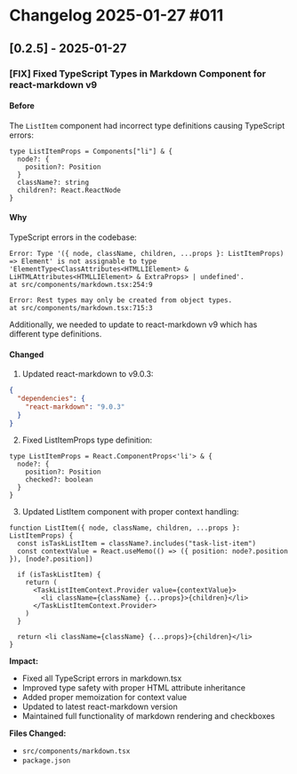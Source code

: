 # Changelog 2025-01-27 #011

## [0.2.5] - 2025-01-27

### [FIX] Fixed TypeScript Types in Markdown Component for react-markdown v9

#### Before
The `ListItem` component had incorrect type definitions causing TypeScript errors:

```typescript:src/components/markdown.tsx:52-57
type ListItemProps = Components["li"] & {
  node?: {
    position?: Position
  }
  className?: string
  children?: React.ReactNode
}
```

#### Why
TypeScript errors in the codebase:
```
Error: Type '({ node, className, children, ...props }: ListItemProps) => Element' is not assignable to type 'ElementType<ClassAttributes<HTMLLIElement> & LiHTMLAttributes<HTMLLIElement> & ExtraProps> | undefined'.
at src/components/markdown.tsx:254:9

Error: Rest types may only be created from object types.
at src/components/markdown.tsx:715:3
```

Additionally, we needed to update to react-markdown v9 which has different type definitions.

#### Changed
1. Updated react-markdown to v9.0.3:
```json:package.json
{
  "dependencies": {
    "react-markdown": "9.0.3"
  }
}
```

2. Fixed ListItemProps type definition:
```typescript:src/components/markdown.tsx:52-57
type ListItemProps = React.ComponentProps<'li'> & {
  node?: {
    position?: Position
    checked?: boolean
  }
}
```

3. Updated ListItem component with proper context handling:
```typescript:src/components/markdown.tsx:715-725
function ListItem({ node, className, children, ...props }: ListItemProps) {
  const isTaskListItem = className?.includes("task-list-item")
  const contextValue = React.useMemo(() => ({ position: node?.position }), [node?.position])

  if (isTaskListItem) {
    return (
      <TaskListItemContext.Provider value={contextValue}>
        <li className={className} {...props}>{children}</li>
      </TaskListItemContext.Provider>
    )
  }

  return <li className={className} {...props}>{children}</li>
}
```

**Impact:**
- Fixed all TypeScript errors in markdown.tsx
- Improved type safety with proper HTML attribute inheritance
- Added proper memoization for context value
- Updated to latest react-markdown version
- Maintained full functionality of markdown rendering and checkboxes

**Files Changed:**
- `src/components/markdown.tsx`
- `package.json` 